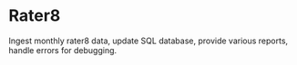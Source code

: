 # Rater8
Ingest monthly rater8 data, update SQL database, provide various reports, handle errors for debugging. 
